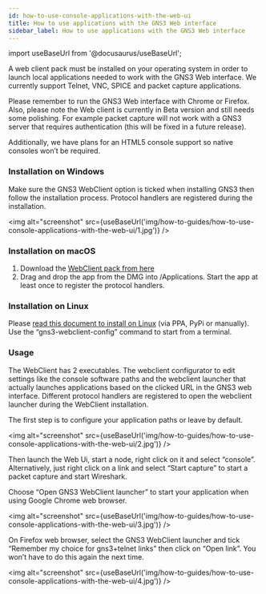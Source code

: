 ```yaml
---
id: how-to-use-console-applications-with-the-web-ui
title: How to use applications with the GNS3 Web interface
sidebar_label: How to use applications with the GNS3 Web interface
---
```


import useBaseUrl from '@docusaurus/useBaseUrl';

A web client pack must be installed on your operating system in order to launch local applications needed to work with the GNS3 Web interface. We currently support Telnet, VNC, SPICE and packet capture applications.

Please remember to run the GNS3 Web interface with Chrome or Firefox. Also, please note the Web client is currently in Beta version and still needs some polishing. For example packet capture will not work with a GNS3 server that requires authentication (this will be fixed in a future release).

Additionally, we have plans for an HTML5 console support so native consoles won’t be required.

### Installation on Windows
Make sure the GNS3 WebClient option is ticked when installing GNS3 then follow the installation process. Protocol handlers are registered during the installation.

<img alt="screenshot" src={useBaseUrl('img/how-to-guides/how-to-use-console-applications-with-the-web-ui/1.jpg')} />

### Installation on macOS

1. Download the [WebClient pack from here](https://github.com/GNS3/gns3-webclient-pack/releases/download/v1.0.0b2/GNS3.WebClient.pack-1.0.0b2.dmg)
2. Drag and drop the app from the DMG into /Applications. Start the app at least once to register the protocol handlers.

### Installation on Linux

Please [read this document to install on Linux](https://github.com/GNS3/gns3-webclient-pack/blob/master/README.md) (via PPA, PyPi or manually). Use the “gns3-webclient-config” command to start from a terminal.

### Usage

The WebClient has 2 executables. The webclient configurator to edit settings like the console software paths and the webclient launcher that actually launches applications based on the clicked URL in the GNS3 web interface. Different protocol handlers are registered to open the webclient launcher during the WebClient installation.

The first step is to configure your application paths or leave by default.

<img alt="screenshot" src={useBaseUrl('img/how-to-guides/how-to-use-console-applications-with-the-web-ui/2.jpg')} />

Then launch the Web Ui, start a node, right click on it and select “console”. Alternatively, just right click on a link and select “Start capture” to start a packet capture and start Wireshark.

Choose “Open GNS3 WebClient launcher” to start your application when using Google Chrome web browser.

<img alt="screenshot" src={useBaseUrl('img/how-to-guides/how-to-use-console-applications-with-the-web-ui/3.jpg')} />

On Firefox web browser, select the GNS3 WebClient launcher and tick “Remember my choice for gns3+telnet links” then click on “Open link”. You won’t have to do this again the next time.

<img alt="screenshot" src={useBaseUrl('img/how-to-guides/how-to-use-console-applications-with-the-web-ui/4.jpg')} />
